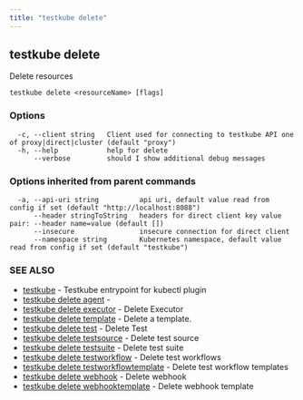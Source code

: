 ```yaml
---
title: "testkube delete"
---
```

<head>
  <meta name="docsearch:indexPrefix" content="reference-doc" />
</head>

## testkube delete

Delete resources

```
testkube delete <resourceName> [flags]
```

### Options

```
  -c, --client string   Client used for connecting to testkube API one of proxy|direct|cluster (default "proxy")
  -h, --help            help for delete
      --verbose         should I show additional debug messages
```

### Options inherited from parent commands

```
  -a, --api-uri string          api uri, default value read from config if set (default "http://localhost:8088")
      --header stringToString   headers for direct client key value pair: --header name=value (default [])
      --insecure                insecure connection for direct client
      --namespace string        Kubernetes namespace, default value read from config if set (default "testkube")
```

### SEE ALSO

* [testkube](testkube.md)	 - Testkube entrypoint for kubectl plugin
* [testkube delete agent](testkube-delete-agent.md)	 - 
* [testkube delete executor](testkube-delete-executor.md)	 - Delete Executor
* [testkube delete template](testkube-delete-template.md)	 - Delete a template.
* [testkube delete test](testkube-delete-test.md)	 - Delete Test
* [testkube delete testsource](testkube-delete-testsource.md)	 - Delete test source
* [testkube delete testsuite](testkube-delete-testsuite.md)	 - Delete test suite
* [testkube delete testworkflow](testkube-delete-testworkflow.md)	 - Delete test workflows
* [testkube delete testworkflowtemplate](testkube-delete-testworkflowtemplate.md)	 - Delete test workflow templates
* [testkube delete webhook](testkube-delete-webhook.md)	 - Delete webhook
* [testkube delete webhooktemplate](testkube-delete-webhooktemplate.md)	 - Delete webhook template

